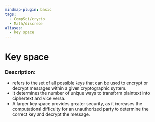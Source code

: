 ```yaml
---
mindmap-plugin: basic
tags:
  - CompSci/crypto
  - Math/discrete
aliases:
  - key space
---
```

# Key space
### Description:
- refers to the set of all possible keys that can be used to encrypt or decrypt messages within a given cryptographic system.
- It determines the number of unique ways to transform plaintext into ciphertext and vice versa. 
- A larger key space provides greater security, as it increases the computational difficulty for an unauthorized party to determine the correct key and decrypt the message.